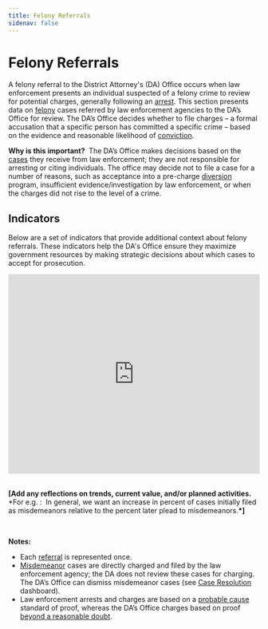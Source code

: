 ```yaml
---
title: Felony Referrals
sidenav: false
---
```

# Felony Referrals

A felony referral to the District Attorney's (DA) Office occurs when law enforcement presents an individual suspected of a felony crime to review for potential charges, generally following an <a href="/technical-notes#arrest">arrest</a>. This section presents data on <a href="/technical-notes#felony">felony</a> cases referred by law enforcement agencies to the DA’s Office for review. The DA’s Office decides whether to file charges – a formal accusation that a specific person has committed a specific crime – based on the evidence and reasonable likelihood of <a href="/technical-notes#conviction">conviction</a>. 

**Why is this important?**  The DA’s Office makes decisions based on the <a href="/technical-notes#case">cases</a> they receive from law enforcement; they are not responsible for arresting or citing individuals. The office may decide not to file a case for a number of reasons, such as acceptance into a pre-charge <a href="/technical-notes#diversion">diversion</a> program, insufficient evidence/investigation by law enforcement, or when the charges did not rise to the level of a crime.

## Indicators

Below are a set of indicators that provide additional context about felony referrals. These indicators help the DA's Office ensure they maximize government resources by making strategic decisions about which cases to accept for prosecution. 

<iframe title="Avoiding Unnecessary Felony Charges at Filing" aria-label="Interactive line chart" id="datawrapper-chart-qZJl6" src="https://datawrapper.dwcdn.net/qZJl6/" scrolling="no" frameborder="0" style="width: 0; min-width: 100% !important; border: none;" height="400"></iframe><script type="text/javascript">!function(){"use strict";window.addEventListener("message",(function(e){if(void 0!==e.data["datawrapper-height"]){var t=document.querySelectorAll("iframe");for(var a in e.data["datawrapper-height"])for(var r=0;r<t.length;r++){if(t[r].contentWindow===e.source)t[r].style.height=e.data["datawrapper-height"][a]+"px"}}}))}();
</script> <br>

<br>

**[Add any reflections on trends, current value, and/or planned activities.** *For e.g. :  In general, we want an increase in percent of cases initially filed as misdemeanors relative to the percent later plead to misdemeanors.**\*]**

<br>

**Notes:**

* Each <a href="/technical-notes#referred">referral</a> is represented once. 
* <a href="/technical-notes#misdemeanor">Misdemeanor</a> cases are directly charged and filed by the law enforcement agency; the DA does not review these cases for charging. The DA’s Office can dismiss misdemeanor cases (see <a href="/case_resolution#">Case Resolution</a>[](https://colorado-test-cms.netlify.app/case_resolution) dashboard). 
* Law enforcement arrests and charges are based on a <a href="/technical-notes#probable">probable cause</a> standard of proof, whereas the DA’s Office charges based on proof <a href="/technical-notes#doubt">beyond a reasonable doubt</a>.